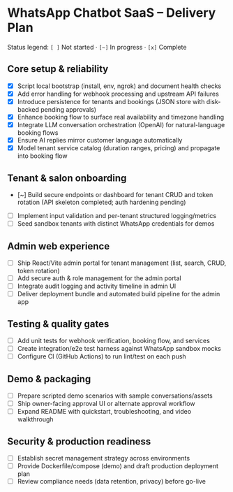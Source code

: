 # WhatsApp Chatbot SaaS – Delivery Plan

Status legend: `[ ]` Not started · `[~]` In progress · `[x]` Complete

## Core setup & reliability
- [x] Script local bootstrap (install, env, ngrok) and document health checks
- [x] Add error handling for webhook processing and upstream API failures
- [x] Introduce persistence for tenants and bookings (JSON store with disk-backed pending approvals)
- [x] Enhance booking flow to surface real availability and timezone handling
- [x] Integrate LLM conversation orchestration (OpenAI) for natural-language booking flows
- [x] Ensure AI replies mirror customer language automatically
- [x] Model tenant service catalog (duration ranges, pricing) and propagate into booking flow

## Tenant & salon onboarding
- [~] Build secure endpoints or dashboard for tenant CRUD and token rotation (API skeleton completed; auth hardening pending)
- [ ] Implement input validation and per-tenant structured logging/metrics
- [ ] Seed sandbox tenants with distinct WhatsApp credentials for demos

## Admin web experience
- [ ] Ship React/Vite admin portal for tenant management (list, search, CRUD, token rotation)
- [ ] Add secure auth & role management for the admin portal
- [ ] Integrate audit logging and activity timeline in admin UI
- [ ] Deliver deployment bundle and automated build pipeline for the admin app

## Testing & quality gates
- [ ] Add unit tests for webhook verification, booking flow, and services
- [ ] Create integration/e2e test harness against WhatsApp sandbox mocks
- [ ] Configure CI (GitHub Actions) to run lint/test on each push

## Demo & packaging
- [ ] Prepare scripted demo scenarios with sample conversations/assets
- [ ] Ship owner-facing approval UI or alternate approval workflow
- [ ] Expand README with quickstart, troubleshooting, and video walkthrough

## Security & production readiness
- [ ] Establish secret management strategy across environments
- [ ] Provide Dockerfile/compose (demo) and draft production deployment plan
- [ ] Review compliance needs (data retention, privacy) before go-live
